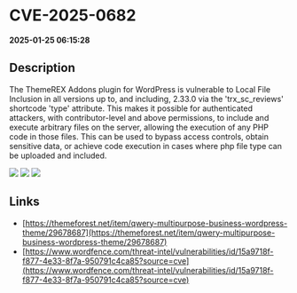 # CVE-2025-0682

**2025-01-25 06:15:28**

## Description
The ThemeREX Addons plugin for WordPress is vulnerable to Local File Inclusion in all versions up to, and including, 2.33.0 via the 'trx_sc_reviews' shortcode 'type' attribute. This makes it possible for authenticated attackers, with contributor-level and above permissions, to include and execute arbitrary files on the server, allowing the execution of any PHP code in those files. This can be used to bypass access controls, obtain sensitive data, or achieve code execution in cases where php file type can be uploaded and included.

![](https://img.shields.io/static/v1?label=Score&message=8.8&color=red)
![](https://img.shields.io/static/v1?label=Severity&message=HIGH&color=red)
![](https://img.shields.io/static/v1?label=CWE&message=RFI&color=green)

## Links
- [https://themeforest.net/item/qwery-multipurpose-business-wordpress-theme/29678687](https://themeforest.net/item/qwery-multipurpose-business-wordpress-theme/29678687)
- [https://www.wordfence.com/threat-intel/vulnerabilities/id/15a9718f-f877-4e33-8f7a-950791c4ca85?source=cve](https://www.wordfence.com/threat-intel/vulnerabilities/id/15a9718f-f877-4e33-8f7a-950791c4ca85?source=cve)
